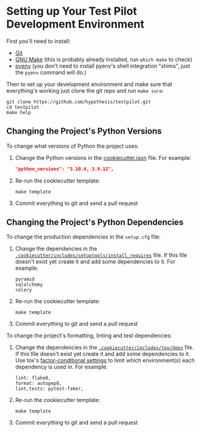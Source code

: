 # Setting up Your Test Pilot Development Environment

First you'll need to install:

* [Git](https://git-scm.com/)
* [GNU Make](https://www.gnu.org/software/make/)
  (this is probably already installed, run `which make` to check)
* [pyenv](https://github.com/pyenv/pyenv)
  (you don't need to install pyenv's shell integration "shims", just the `pyenv` command will do.)

Then to set up your development environment and make sure that everything's
working just clone the git repo and run `make sure`:

```
git clone https://github.com/hypothesis/testpilot.git
cd testpilot
make help
```

Changing the Project's Python Versions
--------------------------------------

To change what versions of Python the project uses:

1. Change the Python versions in the
   [cookiecutter.json](.cookiecutter/cookiecutter.json) file. For example:

   ```json
   "python_versions": "3.10.4, 3.9.12",
   ```

2. Re-run the cookiecutter template:

   ```terminal
   make template
   ```

3. Commit everything to git and send a pull request

Changing the Project's Python Dependencies
------------------------------------------

To change the production dependencies in the `setup.cfg` file:

1. Change the dependencies in the [`.cookiecutter/includes/setuptools/install_requires`](.cookiecutter/includes/setuptools/install_requires) file.
   If this file doesn't exist yet create it and add some dependencies to it.
   For example:

   ```
   pyramid
   sqlalchemy
   celery
   ```

2. Re-run the cookiecutter template:

   ```terminal
   make template
   ```

3. Commit everything to git and send a pull request

To change the project's formatting, linting and test dependencies:

1. Change the dependencies in the [`.cookiecutter/includes/tox/deps`](.cookiecutter/includes/tox/deps) file.
   If this file doesn't exist yet create it and add some dependencies to it.
   Use tox's [factor-conditional settings](https://tox.wiki/en/latest/config.html#factors-and-factor-conditional-settings)
   to limit which environment(s) each dependency is used in.
   For example:

   ```
   lint: flake8,
   format: autopep8,
   lint,tests: pytest-faker,
   ```

2. Re-run the cookiecutter template:

   ```terminal
   make template
   ```

3. Commit everything to git and send a pull request
